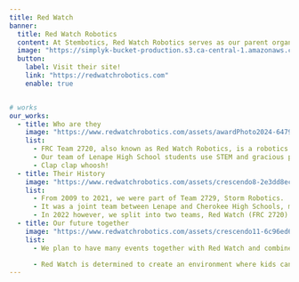 ```yaml
---
title: Red Watch
banner:
  title: Red Watch Robotics
  content: At Stembotics, Red Watch Robotics serves as our parent organization, dedicated to going beyond textbooks and providing a fun and engaging environment for students to learn STEM fundamentals through hands-on robotics exploration. Join us in our mission to inspire young minds and prepare them for the future of technology.
  image: "https://simplyk-bucket-production.s3.ca-central-1.amazonaws.com/organizations/c/4/4/c/c44c7343-21cc-4f76-900c-2f737ad609dc/22e43c84-3c55-4d12-b708-83f51ae16820.png"
  button:
    label: Visit their site!
    link: "https://redwatchrobotics.com"
    enable: true


# works
our_works:
  - title: Who are they
    image: "https://www.redwatchrobotics.com/assets/awardPhoto2024-6479187f.png"
    list:
      - FRC Team 2720, also known as Red Watch Robotics, is a robotics team based in Medford, New Jersey. 
      - Our team of Lenape High School students use STEM and gracious professionalism to create functioning and innovative robots.
      - Clap clap whoosh!
  - title: Their History
    image: "https://www.redwatchrobotics.com/assets/crescendo8-2e3dd8ec.jpg"
    list:
      - From 2009 to 2021, we were part of Team 2729, Storm Robotics. 
      - It was a joint team between Lenape and Cherokee High Schools, making up an average of about 80 students our rookie year.
      - In 2022 however, we split into two teams, Red Watch (FRC 2720) and Charge (FRC 2722).
  - title: Our future together
    image: "https://www.redwatchrobotics.com/assets/crescendo11-6c96ed65.jpg"
    list:
      - We plan to have many events together with Red Watch and combined with them we can bring STEM education back to the Mount Laurel Area. 

      - Red Watch is determined to create an environment where kids can follow their dreams. Whether it be a scientist, an artist, a musician, an engineer, we want to provide!
---
```

